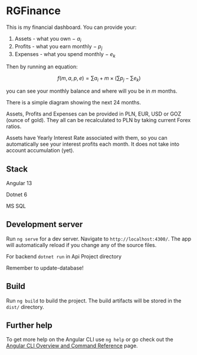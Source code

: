 # RGFinance

This is my financial dashboard. You can provide your:

1. Assets - what you own $-$ $a_i$
2. Profits - what you earn monthly $-$ $p_j$
3. Expenses - what you spend monthly $-$ $e_k$

Then by running an equation:

$$f(m, a, p, e) = \sum a_i + m \times \big(\sum p_j - \sum e_k\big)$$

you can see your monthly balance and where will you be in $m$ months.

There is a simple diagram showing the next 24 months.

Assets, Profits and Expenses can be provided in PLN, EUR, USD or GOZ (ounce of gold).
They all can be recalculated to PLN by taking current Forex ratios.

Assets have Yearly Interest Rate associated with them, so you can automatically see your interest profits each month. It does not take into account accumulation (yet).

## Stack

Angular 13

Dotnet 6

MS SQL

## Development server

Run `ng serve` for a dev server. Navigate to `http://localhost:4300/`. The app will automatically reload if you change any of the source files.

For backend `dotnet run` in Api Project directory

Remember to update-database!

## Build

Run `ng build` to build the project. The build artifacts will be stored in the `dist/` directory.

## Further help

To get more help on the Angular CLI use `ng help` or go check out the [Angular CLI Overview and Command Reference](https://angular.io/cli) page.
